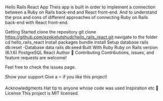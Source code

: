Hello Rails React App
Theis app is built in order to implement a connection between a Ruby on Rails back-end and React front-end. And to understand the pros and cons of different approaches of connecting Ruby on Rails back-end with React front-end.

Getting Started
clone the repository git clone https://github.com/ezekielutshudi/hello_rails_react.git
navigate to the folder cd hello_rails_react
Install packages bundle install
Setup database rails db:reset -Database data rails db:seed
Built With
Ruby
Ruby on Rails version (6.1.6)
PostgreSQL
React
Author
🤝 Contributing
Contributions, issues, and feature requests are welcome!

Feel free to check the issues page.

Show your support
Give a ⭐️ if you like this project!

Acknowledgments
Hat tip to anyone whose code was used
Inspiration
etc
📝 License
This project is MIT licensed.